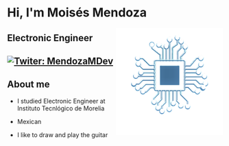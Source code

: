 <h1> Hi, I'm Moisés Mendoza</h1>
<img  src="./images/electronics.png" width="250" align='right'>

<h2>Electronic Engineer <h2>

[![Twiter: MendozaMDev](https://img.shields.io/twitter/url?style=social&url=https%3A%2F%2Ftwitter.com%2FMendozaMDev)](https://twitter.com/MendozaMDev)



<h2>About me</h2>

* <p>I studied Electronic Engineer at Instituto Tecnlógico de Morelia</p>
* <p>Mexican</p>
* <p>I like to draw and play the guitar</p>
